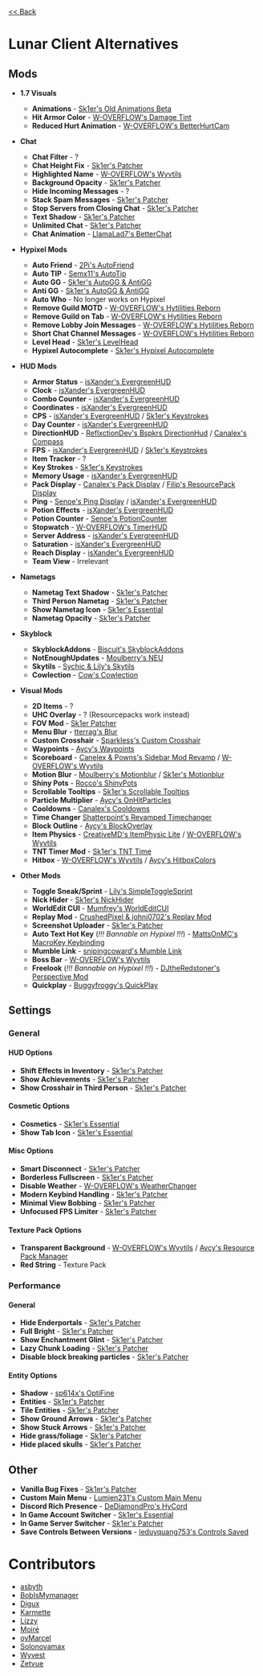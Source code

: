 [<< Back](README.md)

# Lunar Client Alternatives

## Mods

- **1.7 Visuals**

  - **Animations** - [Sk1er's Old Animations Beta](https://sk1er.club/beta)
  - **Hit Armor Color** - [W-OVERFLOW's Damage Tint](https://github.com/W-OVERFLOW/DamageTint/releases/latest)
  - **Reduced Hurt Animation** - [W-OVERFLOW's BetterHurtCam](https://github.com/W-OVERFLOW/BetterHurtCam/releases/latest)

- **Chat**

  - **Chat Filter** - ?
  - **Chat Height Fix** - [Sk1er's Patcher](https://sk1er.club/mods/patcher)
  - **Highlighted Name** - [W-OVERFLOW's Wyvtils](https://github.com/W-OVERFLOW/Wyvtils/releases/latest)
  - **Background Opacity** - [Sk1er's Patcher](https://sk1er.club/mods/patcher)
  - **Hide Incoming Messages** - ?
  - **Stack Spam Messages** - [Sk1er's Patcher](https://sk1er.club/mods/patcher)
  - **Stop Servers from Closing Chat** - [Sk1er's Patcher](https://sk1er.club/mods/patcher)
  - **Text Shadow** - [Sk1er's Patcher](https://sk1er.club/mods/patcher)
  - **Unlimited Chat** - [Sk1er's Patcher](https://sk1er.club/mods/patcher)
  - **Chat Animation** - [LlamaLad7's BetterChat](https://www.curseforge.com/minecraft/mc-mods/better-chat/files/2918388/files/all?filter-game-version=2020709689%3A5806)

- **Hypixel Mods**

  - **Auto Friend** -  [2Pi's AutoFriend](https://2pi.pw/mods/autofriend)
  - **Auto TIP** - [Semx11's AutoTip](https://autotip.pro/download)
  - **Auto GG** - [Sk1er's AutoGG & AntiGG](https://sk1er.club/mods/autogg)
  - **Anti GG** - [Sk1er's AutoGG & AntiGG](https://sk1er.club/mods/autogg)
  - **Auto Who** - No longer works on Hypixel
  - **Remove Guild MOTD** - [W-OVERFLOW's Hytilities Reborn](https://github.com/W-OVERFLOW/Hytilities-Reborn/releases/latest)
  - **Remove Guild on Tab** - [W-OVERFLOW's Hytilities Reborn](https://github.com/W-OVERFLOW/Hytilities-Reborn/releases/latest)
  - **Remove Lobby Join Messages** - [W-OVERFLOW's Hytilities Reborn](https://github.com/W-OVERFLOW/Hytilities-Reborn/releases/latest)
  - **Short Chat Channel Messages** - [W-OVERFLOW's Hytilities Reborn](https://github.com/W-OVERFLOW/Hytilities-Reborn/releases/latest)
  - **Level Head** - [Sk1er's LevelHead](https://www.sk1er.club/mods/level_head)
  - **Hypixel Autocomplete** - [Sk1er's Hypixel Autocomplete](https://sk1er.club/mods/hypixel_auto_complete)

- **HUD Mods**

  - **Armor Status** - [isXander's EvergreenHUD](https://modrinth.com/mod/evergreenhud/versions)
  - **Clock** - [isXander's EvergreenHUD](https://modrinth.com/mod/evergreenhud/versions)
  - **Combo Counter** - [isXander's EvergreenHUD](https://modrinth.com/mod/evergreenhud/versions)
  - **Coordinates** - [isXander's EvergreenHUD](https://modrinth.com/mod/evergreenhud/versions)
  - **CPS** - [isXander's EvergreenHUD](https://modrinth.com/mod/evergreenhud/versions) / [Sk1er's Keystrokes](https://sk1er.club/mods/keystrokesmod)
  - **Day Counter** - [isXander's EvergreenHUD](https://modrinth.com/mod/evergreenhud/versions)
  - **DirectionHUD** - [ReflxctionDev's Bspkrs DirectionHud](https://github.com/ReflxctionDev/bspkrsCore/releases/latest) / [Canalex's Compass](https://www.youtube.com/watch?v=Anwxqk2EAlE)
  - **FPS** - [isXander's EvergreenHUD](https://modrinth.com/mod/evergreenhud/versions) / [Sk1er's Keystrokes](https://sk1er.club/mods/keystrokesmod)
  - **Item Tracker** - ?
  - **Key Strokes** - [Sk1er's Keystrokes](https://sk1er.club/mods/keystrokesmod)
  - **Memory Usage** - [isXander's EvergreenHUD](https://modrinth.com/mod/evergreenhud/versions)
  - **Pack Display** - [Canalex's Pack Display](https://www.youtube.com/watch?v=LeDNOdOdGyk) / [Filip's ResourcePack Display](https://github.com/1fxe/Resource-Pack-Display)
  - **Ping** - [Senoe's Ping Display](https://www.youtube.com/watch?v=NAsefZXZbHQ) / [isXander's EvergreenHUD](https://modrinth.com/mod/evergreenhud/versions)
  - **Potion Effects** - [isXander's EvergreenHUD](https://modrinth.com/mod/evergreenhud/versions)
  - **Potion Counter** - [Senoe's PotionCounter](https://www.youtube.com/watch?v=7iYeYK2CGDo)
  - **Stopwatch** - [W-OVERFLOW's TimerHUD](https://github.com/w-overflow/timerhud-forge/releases/latest)
  - **Server Address** -  [isXander's EvergreenHUD](https://modrinth.com/mod/evergreenhud/versions)
  - **Saturation** - [isXander's EvergreenHUD](https://modrinth.com/mod/evergreenhud/versions)
  - **Reach Display** - [isXander's EvergreenHUD](https://modrinth.com/mod/evergreenhud/versions)
  - **Team View** - Irrelevant
  
- **Nametags**

  - **Nametag Text Shadow** -  [Sk1er's Patcher](https://sk1er.club/mods/patcher)
  - **Third Person Nametag** - [Sk1er's Patcher](https://sk1er.club/mods/patcher)
  - **Show Nametag Icon** - [Sk1er's Essential](https://essential.gg)
  - **Nametag Opacity** - [Sk1er's Patcher](https://sk1er.club/mods/patcher)

- **Skyblock**

  - **SkyblockAddons** - [Biscuit's SkyblockAddons](https://github.com/BiscuitDevelopment/SkyblockAddons/releases/latest)
  - **NotEnoughUpdates** - [Moulberry's NEU](https://github.com/Moulberry/NotEnoughUpdates/releases/latest)
  - **Skytils** - [Sychic & Lily's Skytils](https://github.com/Skytils/SkytilsMod/releases/latest)
  - **Cowlection** - [Cow's Cowlection](https://github.com/cow-mc/Cowlection/releases/latest)

- **Visual Mods**

  - **2D Items** - ?
  - **UHC Overlay** - ? (Resourcepacks work instead)
  - **FOV Mod** - [Sk1er Patcher](https://sk1er.club/mods/patcher)
  - **Menu Blur** - [tterrag's Blur](https://www.curseforge.com/minecraft/mc-mods/blur/files/all?filter-game-version=2020709689%3A5806)
  - **Custom Crosshair** - [Sparkless's Custom Crosshair](https://www.curseforge.com/minecraft/mc-mods/custom-crosshair-mod/files/all?filter-game-version=2020709689%3A5806)
  - **Waypoints** - [Aycy's Waypoints](https://www.youtube.com/watch?v=5jq5tXqwDTM)
  - **Scoreboard** - [Canelex & Powns's Sidebar Mod Revamp](https://www.youtube.com/watch?v=cn9VvT43yRs) / [W-OVERFLOW's Wyvtils](https://github.com/W-OVERFLOW/Wyvtils/releases/latest)
  - **Motion Blur** - [Moulberry's Motionblur](https://cdn.discordapp.com/attachments/733903046681034813/806188815286665226/MbMotionblur-1.0-REL-Fixed.jar) / [Sk1er's Motionblur](https://sk1er.club/mods/motionblurmod)
  - **Shiny Pots** - [Rocco's ShinyPots](https://github.com/RoccoDev/ShinyPots-1.8/releases/latest)
  - **Scrollable Tooltips** - [Sk1er's Scrollable Tooltips](https://www.sk1er.club/mods/text_overflow_scroll)
  - **Particle Multiplier** - [Aycy's OnHitParticles](https://www.youtube.com/watch?v=0PPR_t-qyfw)
  - **Cooldowns** - [Canalex's Cooldowns](https://www.youtube.com/watch?v=if1t-gO2yfc)
  - **Time Changer** [Shatterpoint's Revamped Timechanger](https://github.com/shatter-point/Revamped-TimeChanger/releases/latest)
  - **Block Outline** - [Aycy's BlockOverlay](https://hypixel.net/threads/forge-1-8-9-block-overlay-v4-0-3.1417995/)
  - **Item Physics** - [CreativeMD's ItemPhysic Lite](https://www.curseforge.com/minecraft/mc-mods/itemphysic-lite/files/all?filter-game-version=2020709689%3A5806) / [W-OVERFLOW's Wyvtils](https://github.com/W-OVERFLOW/Wyvtils/releases/latest)
  - **TNT Timer Mod** - [Sk1er's TNT Time](https://sk1er.club/mods/tnttime)
  - **Hitbox** - [W-OVERFLOW's Wyvtils](https://github.com/W-OVERFLOW/Wyvtils/releases/latest) / [Aycy's HitboxColors](http://www.mediafire.com/file/rci3i8m09yoek7u/HitboxColors-v1.0.jar)

- **Other Mods**

  - **Toggle Sneak/Sprint** - [Lily's SimpleToggleSprint](https://github.com/My-Name-Is-Jeff/SimpleToggleSprint/releases/latest)
  - **Nick Hider** - [Sk1er's NickHider](https://sk1er.llc/mods/nick_hider)
  - **WorldEdit CUI** - [Mumfrey's WorldEditCUI](https://www.curseforge.com/minecraft/mc-mods/worldeditcui/files/all?filter-game-version=2020709689%3A5806)
  - **Replay Mod** - [CrushedPixel & johni0702's Replay Mod](https://www.replaymod.com/download/download_new.php?version=1.8.9-2.5.2)
  - **Screenshot Uploader** - [Sk1er's Patcher](https://sk1er.club/mods/patcher)
  - **Auto Text Hot Key** (*!!! Bannable on Hypixel !!!*) - [MattsOnMC's MacroKey Keybinding](https://www.curseforge.com/minecraft/mc-mods/macrokey-keybinding/files/all?filter-game-version=2020709689%3A5806)
  - **Mumble Link** - [snipingcoward's Mumble Link](https://www.curseforge.com/minecraft/mc-mods/mumblelink/files/all?filter-game-version=2020709689%3A5806)
  - **Boss Bar** - [W-OVERFLOW's Wyvtils](https://github.com/W-OVERFLOW/Wyvtils/releases/latest)
  - **Freelook** (*!!! Bannable on Hypixel !!!*) - [DJtheRedstoner's Perspective Mod](https://inv.wtf/djperspective)
  - **Quickplay** - [Buggyfroggy's QuickPlay](https://github.com/QuickplayMod/quickplay/releases/latest)

## Settings

### General

#### HUD Options

- **Shift Effects in Inventory** - [Sk1er's Patcher](https://sk1er.club/mods/patcher)
- **Show Achievements** - [Sk1er's Patcher](https://sk1er.club/mods/patcher)
- **Show Crosshair in Third Person** - [Sk1er's Patcher](https://sk1er.club/mods/patcher)

#### Cosmetic Options

- **Cosmetics** - [Sk1er's Essential](https://essential.gg)
- **Show Tab Icon** - [Sk1er's Essential](https://essential.gg)

#### Misc Options

- **Smart Disconnect** - [Sk1er's Patcher](https://sk1er.club/mods/patcher)
- **Borderless Fullscreen** - [Sk1er's Patcher](https://sk1er.club/mods/patcher)
- **Disable Weather** - [W-OVERFLOW's WeatherChanger](https://github.com/W-OVERFLOW/WeatherChanger/releases/latest)
- **Modern Keybind Handling** - [Sk1er's Patcher](https://sk1er.club/mods/patcher)
- **Minimal View Bobbing** - [Sk1er's Patcher](https://sk1er.club/mods/patcher)
- **Unfocused FPS Limiter** - [Sk1er's Patcher](https://sk1er.club/mods/patcher)

#### Texture Pack Options

- **Transparent Background** - [W-OVERFLOW's Wyvtils](https://github.com/W-OVERFLOW/Wyvtils/releases/latest) / [Aycy's Resource Pack Manager](https://www.youtube.com/watch?v=OQZFWrrEcYM)
- **Red String** - Texture Pack

### Performance

#### General
  
- **Hide Enderportals** - [Sk1er's Patcher](https://sk1er.club/mods/patcher)
- **Full Bright** - [Sk1er's Patcher](https://sk1er.club/mods/patcher)
- **Show Enchantment Glint** - [Sk1er's Patcher](https://sk1er.club/mods/patcher)
- **Lazy Chunk Loading** - [Sk1er's Patcher](https://sk1er.club/mods/patcher)
- **Disable block breaking particles** - [Sk1er's Patcher](https://sk1er.club/mods/patcher)

#### Entity Options

- **Shadow** - [sp614x's OptiFine](https://optifine.net/adloadx?f=OptiFine_1.8.9_HD_U_M5.jar)
- **Entities** - [Sk1er's Patcher](https://sk1er.club/mods/patcher)
- **Tile Entities** - [Sk1er's Patcher](https://sk1er.club/mods/patcher)
- **Show Ground Arrows** - [Sk1er's Patcher](https://sk1er.club/mods/patcher)
- **Show Stuck Arrows** - [Sk1er's Patcher](https://sk1er.club/mods/patcher)
- **Hide grass/foliage** - [Sk1er's Patcher](https://sk1er.club/mods/patcher)
- **Hide placed skulls** - [Sk1er's Patcher](https://sk1er.club/mods/patcher)

## Other
  
- **Vanilla Bug Fixes** - [Sk1er's Patcher](https://sk1er.club/mods/patcher)
- **Custom Main Menu** - [Lumien231's Custom Main Menu](https://www.curseforge.com/minecraft/mc-mods/custom-main-menu/files/all?filter-game-version=2020709689%3A5806)
- **Discord Rich Presence** - [DeDiamondPro's HyCord](https://github.com/DeDiamondPro/HyCord/releases/latest)
- **In Game Account Switcher** - [Sk1er's Essential](https://essential.gg)
- **In Game Server Switcher** - [Sk1er's Patcher](https://sk1er.club/mods/patcher)
- **Save Controls Between Versions** - [leduyquang753's Controls Saved](https://hypixel.net/threads/forge-1-8-9-controls-saved-%E2%80%93-save-controls-as-presets.2010689/)

# Contributors

- [asbyth](https://github.com/asbyth)
- [BobIsMymanager](https://github.com/BobisMymanager)
- [Digux](https://github.com/Diguhxe)
- [Karmette](https://github.com/karmette)
- [Lizzy](https://github.com/LizzyMaybeDev)
- [Moiré](https://github.com/moire9)
- [oyMarcel](https://github.com/oyMarcel)
- [Solonovamax](https://github.com/solonovamax)
- [Wyvest](https://github.com/wyvest)
- [Zetvue](https://zetvue.carrd.co)
